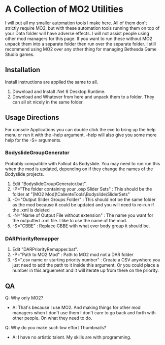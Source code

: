 # A Collection of MO2 Utilities
I will put all my smaller automation tools I make here. All of them don't strictly require MO2, but with these automation tools running them on top of your Data folder will have adverse effects. I will not assist people using other mod managers for this page. If you want to run these without MO2 unpack them into a separate folder then run over the separate folder. I still recommend using MO2 over any other thing for managing Bethesda Game Studio games.

## Installation
Install instructions are applied the same to all.
1. Download and Install .Net 6 Desktop Runtime.
2. Download and Whatever from here and unpack them to a folder. They can all sit nicely in the same folder.

## Usage Directions
For console Applications you can double click the exe to bring up the help menu or run it with the -help argument.
-help will also give you some more help for the -S= arguments.

### BodyslideGroupGenerator
Probably compatible with Fallout 4s Bodyslide.
You may need to run run this when the mod is updated, depending on if they change the names of the Bodyslide projects.
1. Edit "BodyslideGroupGenerator.bat".
2. -P="The folder containing your .osp Slider Sets" : This should be the folder at "[MO2 Mod]\CalienteTools\Bodyslide\SliderSets"
3. -O="Output Slider Groups Folder" : This should not be the same folder as the mod because it could be updated and you will need to re-run if the .xml is deleted
4. -N="Name of Output File without extension" : The name you want for the outputted .xml file. I like to use the name of the mod.
5. -S="CBBE" : Replace CBBE with what ever body group it should be.

### DARPriorityRemapper
1. Edit "DARPriorityRemapper.bat".
2. -P="Path to MO2 Mod" : Path to MO2 mod not a DAR folder
3. -S=".csv name or starting priority number" : Create a CSV anywhere you just need to add the path to it inside this argument. Or you could place a number in this arguement and it will iterate up from there on the priority.


## QA
Q: Why only MO2?
- A: That's because I use MO2. And making things for other mod managers when I don't use them I don't care to go back and forth with other people. On what they need to do.

Q: Why do you make such low effort Thumbnails?
- A: I have no artistic talent. My skills are with programming.
